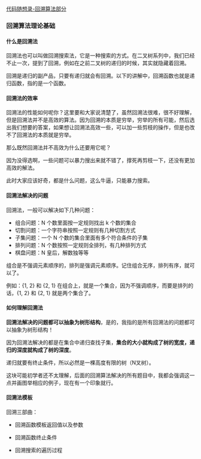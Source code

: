 [代码随想录-回溯算法部分](https://programmercarl.com/%E5%9B%9E%E6%BA%AF%E7%AE%97%E6%B3%95%E7%90%86%E8%AE%BA%E5%9F%BA%E7%A1%80.html)

### 回溯算法理论基础

#### 什么是回溯法

回溯法也可以叫做回溯搜索法，它是一种搜索的方式。在二叉树系列中，我们已经不止一次，提到了回溯，例如在之前二叉树的递归的时候，其实就隐藏着回溯。

回溯是递归的副产品，只要有递归就会有回溯。以下的讲解中，回溯函数也就是递归函数，指的是一个函数。
#### 回溯法的效率

回溯法的性能如何呢你？这里要和大家说清楚了，虽然回溯法很难，很不好理解，但是回溯法并不是高效的算法。因为回溯的本质是穷举，穷举的所有可能，然后选出我们想要的答案，如果想让回溯法高效一些，可以加一些剪枝的操作，但是也改不了回溯法的本质就是穷举。

那么既然回溯法并不高效为什么还要用它呢？

因为没得选啊，一些问题可以暴力搜出来就不错了，撑死再剪枝一下，还没有更加高效的解法。

此时大家应该好奇，都是什么问题，这么牛逼，只能暴力搜索。
#### 回溯法解决的问题

回溯法，一般可以解决如下几种问题：

- 组合问题：N 个数里面按一定规则找出 k 个数的集合
- 切割问题：一个字符串按照一定规则有几种切割方式
- 子集问题：一个 N 个数的集合里面有多个符合条件的子集
- 排列问题：N 个数按照一定规则全排列，有几种排列方式
- 棋盘问题：N 皇后，解数独等等

组合是不强调元素顺序的，排列是强调元素顺序。记住组合无序，排列有序，就可以了。

例如：{1, 2} 和 {2, 1} 在组合上，就是一个集合，因为不强调顺序，而要是排列的话，{1, 2} 和 {2, 1} 就是两个集合了。
#### 如何理解回溯法

**回溯法解决的问题都可以抽象为树形结构**，是的，我指的是所有回溯法的问题都可以抽象为树形结构！

因为回溯法解决的都是在集合中递归查找子集，**集合的大小就构成了树的宽度，递归的深度就构成了树的深度**。

递归就要有终止条件，所以必然是一棵高度有限的树（N叉树）。

这块可能初学者还不太理解，后面的回溯算法解决的所有题目中，我都会强调这一点并画图举相应的例子，现在有一个印象就行。
#### 回溯法模板

回溯三部曲：

- 回溯函数模板返回值以及参数

- 回溯函数终止条件

- 回溯搜索的遍历过程